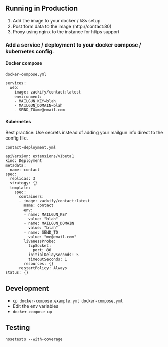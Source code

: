 ## Running in Production

1. Add the image to your docker / k8s setup
2. Post form data to the image (http://contact:80)
3. Proxy using nginx to the instance for https support

### Add a service / deployment to your docker compose / kubernetes config.

#### Docker compose

`docker-compose.yml`
```
services:
  web:
    image: zackify/contact:latest
    environment:
    - MAILGUN_KEY=blah
    - MAILGUN_DOMAIN=blah
    - SEND_TO=me@email.com

```

#### Kubernetes

Best practice: Use secrets instead of adding your mailgun info direct to the config file.

`contact-deployment.yml`

```
apiVersion: extensions/v1beta1
kind: Deployment
metadata:
  name: contact
spec:
  replicas: 3
  strategy: {}
  template:
    spec:
      containers:
      - image: zackify/contact:latest
        name: contact
        env:
        - name: MAILGUN_KEY
          value: "blah"
        - name: MAILGUN_DOMAIN
          value: "blah"
        - name: SEND_TO
          value: "me@email.com"
        livenessProbe:
          tcpSocket:
            port: 80
          initialDelaySeconds: 5
          timeoutSeconds: 1
        resources: {}
      restartPolicy: Always
status: {}
```

## Development

- `cp docker-compose.example.yml docker-compose.yml`
- Edit the env variables
- `docker-compose up`


## Testing

`nosetests --with-coverage`
